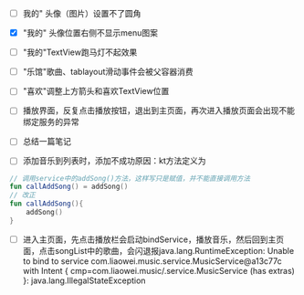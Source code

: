 - [ ] 我的" 头像（图片）设置不了圆角

- [x] "我的" 头像位置右侧不显示menu图案

- [ ] "我的"TextView跑马灯不起效果

- [ ] "乐馆"歌曲、tablayout滑动事件会被父容器消费

- [ ] "喜欢"调整上方箭头和喜欢TextView位置

- [ ] 播放界面，反复点击播放按钮，退出到主页面，再次进入播放页面会出现不能绑定服务的异常

- [ ] 总结一篇笔记

- [ ] 添加音乐到列表时，添加不成功原因：kt方法定义为

```kotlin
// 调用service中的addSong()方法，这样写只是赋值，并不能直接调用方法
fun callAddSong() = addSong()
// 改正
fun callAddSong(){
    addSong()
}
```

- [ ] 进入主页面，先点击播放栏会启动bindService，播放音乐，然后回到主页面，点击songList中的歌曲，会闪退报java.lang.RuntimeException: Unable to bind to service com.liaowei.music.service.MusicService@a13c77c with Intent { cmp=com.liaowei.music/.service.MusicService (has extras) }: java.lang.IllegalStateException


